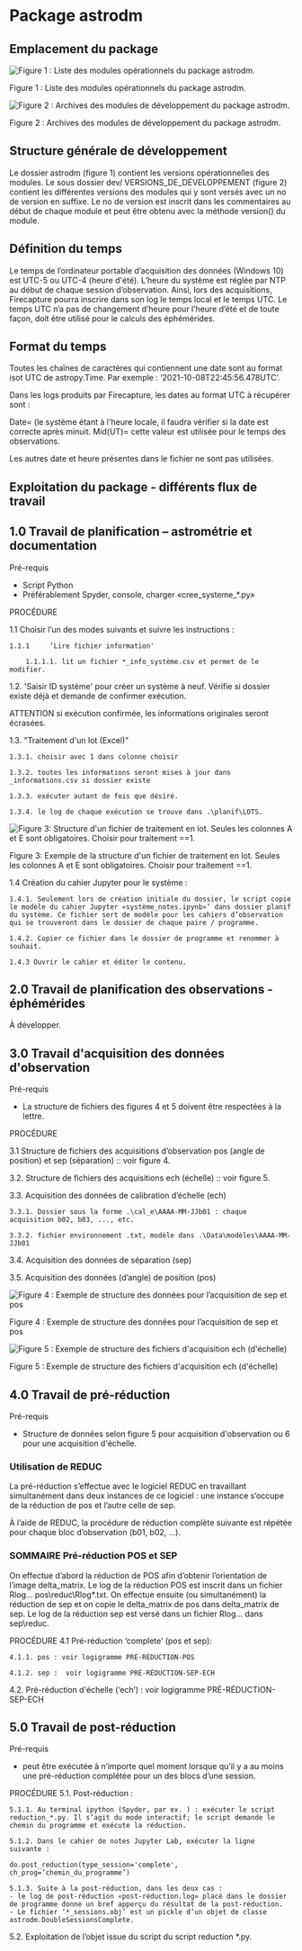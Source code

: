 # Package astrodm

## Emplacement du package

![Figure 1 : Liste des modules opérationnels du package astrodm.](astrodm-doc/images/emplacement-package.jpg)

Figure 1 : Liste des modules opérationnels du package astrodm.

![Figure 2 : Archives des modules de développement du package astrodm.](astrodm-doc/images/archives-des-modules.jpg)

Figure 2 : Archives des modules de développement du package astrodm.

## Structure générale de développement

Le dossier astrodm (figure 1) contient les versions opérationnelles des modules. Le sous dossier dev/ VERSIONS_DE_DÉVELOPPEMENT (figure 2) contient les différentes versions des modules qui y sont versés avec un no de version en suffixe. Le no de version est inscrit dans les commentaires au début de chaque module et peut être obtenu avec la méthode version() du module.

## Définition du temps

Le temps de l’ordinateur portable d’acquisition des données (Windows 10) est UTC-5 ou UTC-4 (heure d'été). L’heure du système est réglée par NTP au début de chaque session d’observation. Ainsi, lors des acquisitions, Firecapture pourra inscrire dans son log le temps local et le temps UTC. Le temps UTC n’a pas de changement d’heure pour l’heure d’été et de toute façon, doit être utilisé pour le calculs des éphémérides.

## Format du temps

Toutes les chaînes de caractères qui contiennent une date sont au format isot UTC de astropy.Time. Par exemple : ‘2021-10-08T22:45:56.478UTC’.

Dans les logs produits par Firecapture, les dates au format UTC à récupérer sont :

Date=  (le système étant à l'heure locale, il faudra vérifier si la date est correcte après minuit.
Mid(UT)= cette valeur est utilisée pour le temps des observations.

Les autres date et heure présentes dans le fichier ne sont pas utilisées.

## Exploitation du package - différents flux de travail

## 1.0 Travail de planification – astrométrie et documentation

Pré-requis

- Script Python
- Préférablement Spyder, console, charger «cree_systeme_*.py»

PROCÉDURE

1.1 Choisir l’un des modes suivants et suivre les instructions :

    1.1.1     ‘Lire fichier information'

        1.1.1.1. lit un fichier *_info_système.csv et permet de le modifier.

1.2.   'Saisir ID système' pour créer un système à neuf. Vérifie si dossier existe déjà et demande de confirmer exécution.

ATTENTION si exécution confirmée, les informations originales seront écrasées.

1.3. "Traitement d'un lot (Excel)"

    1.3.1. choisir avec 1 dans colonne choisir

    1.3.2. toutes les informations seront mises à jour dans _informations.csv si dossier existe

    1.3.3. exécuter autant de fois que désiré.

    1.3.4. le log de chaque exécution se trouve dans .\planif\LOTS.

![Figure 3: Structure d'un fichier de traitement en lot. Seules les colonnes A et E sont obligatoires. Choisir pour traitement ==1.](astrodm-doc/images/structure-fichier-lot.png)

Figure 3: Exemple de la structure d'un fichier de traitement en lot. Seules les colonnes A et E sont obligatoires. Choisir pour traitement ==1.

1.4 Création du cahier Jupyter pour le système :

    1.4.1. Seulement lors de création initiale du dossier, le script copie le modèle du cahier Jupyter «système_notes.ipynb»’ dans dossier planif du système. Ce fichier sert de modèle pour les cahiers d’observation qui se trouveront dans le dossier de chaque paire / programme.

    1.4.2. Copier ce fichier dans le dossier de programme et renommer à souhait.

    1.4.3 Ouvrir le cahier et éditer le contenu.

## 2.0 Travail de planification des observations - éphémérides

À développer.

## 3.0 Travail d'acquisition des données d'observation

Pré-requis

- La structure de fichiers des figures 4 et 5 doivent être respectées à la lettre.

PROCÉDURE

3.1 Structure de fichiers des acquisitions d’observation pos (angle de position) et sep (séparation) :: voir figure 4.

3.2. Structure de fichiers des acquisitions ech (échelle) :: voir figure 5.

3.3. Acquisition des données de calibration d’échelle (ech)

    3.3.1. Dossier sous la forme .\cal_e\AAAA-MM-JJb01 : chaque acquisition b02, b03, ..., etc.

    3.3.2. fichier environnement .txt, modèle dans .\Data\modèles\AAAA-MM-JJb01

3.4. Acquisition des données de séparation (sep)

3.5. Acquisition des données (d’angle) de position (pos)

![Figure 4 : Exemple de structure des données pour l’acquisition de sep et pos](astrodm-doc/images/struct-donnees-observation.jpg)

Figure 4 : Exemple de structure des données pour l’acquisition de sep et pos

![Figure 5 : Exemple de structure des fichiers d'acquisition ech (d'échelle)](astrodm-doc/images/struct-donnees-echelle.jpg)

Figure 5 : Exemple de structure des fichiers d'acquisition ech (d'échelle)

## 4.0 Travail de pré-réduction

Pré-requis

- Structure de données selon figure 5 pour acquisition d'observation ou 6 pour une acquisition d'échelle.

### Utilisation de REDUC

La pré-réduction s’effectue avec le logiciel REDUC en travaillant simultanément dans deux instances de ce logiciel : une instance s’occupe de la réduction de pos et l’autre celle de sep.

À l’aide de REDUC, la procédure de réduction complète suivante est répétée pour chaque bloc d’observation (b01, b02, …).

### SOMMAIRE Pré-réduction POS et SEP

On effectue d’abord la réduction de POS afin d’obtenir l’orientation de l’image delta_matrix. Le log de la réduction POS est inscrit dans un fichier Rlog… pos\reduc\Rlog*.txt.  On effectue ensuite (ou simultanément) la réduction de sep et on copie le delta_matrix de pos dans delta_matrix de sep. Le log de la réduction sep est versé dans un fichier Rlog… dans sep\reduc.

PROCÉDURE
4.1 Pré-réduction ‘complete’ (pos et sep):

    4.1.1. pos : voir logigramme PRÉ-RÉDUCTION-POS

    4.1.2. sep :  voir logigramme PRÉ-RÉDUCTION-SEP-ECH

4.2. Pré-réduction d'échelle (‘ech’) : voir logigramme PRÉ-RÉDUCTION-SEP-ECH

## 5.0 Travail de post-réduction

Pré-requis

- peut être exécutée à n’importe quel moment lorsque qu’il y a au moins une pré-réduction complétée pour un des blocs d’une session.

PROCÉDURE
5.1. Post-réduction :

    5.1.1. Au terminal ipython (Spyder, par ex. ) : exécuter le script reduction_*.py. Il s’agit du mode interactif; le script demande le chemin du programme et exécute la réduction.

    5.1.2. Dans le cahier de notes Jupyter Lab, exécuter la ligne suivante :

```do.post_reduction(type_session='complete', ch_prog=’chemin_du_programme’)```

    5.1.3. Suite à la post-réduction, dans les deux cas :
    - le log de post-réduction «post-réduction.log» placé dans le dossier de programme donne un bref apperçu du résultat de la post-réduction.
    - Le fichier ‘*_sessions.obj’ est un pickle d’un objet de classe astrodm.DoubleSessionsComplete.

5.2. Exploitation de l’objet issue du script du script reduction *.py.

